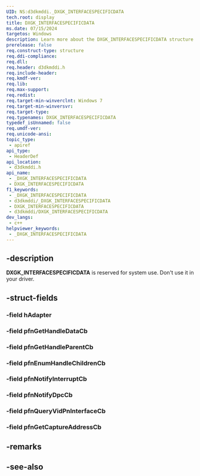 ```yaml
---
UID: NS:d3dkmddi._DXGK_INTERFACESPECIFICDATA
tech.root: display
title: DXGK_INTERFACESPECIFICDATA
ms.date: 07/15/2024
targetos: Windows
description: Learn more about the DXGK_INTERFACESPECIFICDATA structure.
prerelease: false
req.construct-type: structure
req.ddi-compliance: 
req.dll: 
req.header: d3dkmddi.h
req.include-header: 
req.kmdf-ver: 
req.lib: 
req.max-support: 
req.redist: 
req.target-min-winverclnt: Windows 7
req.target-min-winversvr: 
req.target-type: 
req.typenames: DXGK_INTERFACESPECIFICDATA
typedef_isUnnamed: false
req.umdf-ver: 
req.unicode-ansi: 
topic_type:
 - apiref
api_type:
 - HeaderDef
api_location:
 - d3dkmddi.h
api_name:
 - _DXGK_INTERFACESPECIFICDATA
 - DXGK_INTERFACESPECIFICDATA
f1_keywords:
 - _DXGK_INTERFACESPECIFICDATA
 - d3dkmddi/_DXGK_INTERFACESPECIFICDATA
 - DXGK_INTERFACESPECIFICDATA
 - d3dkmddi/DXGK_INTERFACESPECIFICDATA
dev_langs:
 - c++
helpviewer_keywords:
 - _DXGK_INTERFACESPECIFICDATA
---
```


## -description

**DXGK_INTERFACESPECIFICDATA** is reserved for system use. Don't use it in your driver.

## -struct-fields

### -field hAdapter

### -field pfnGetHandleDataCb

### -field pfnGetHandleParentCb

### -field pfnEnumHandleChildrenCb

### -field pfnNotifyInterruptCb

### -field pfnNotifyDpcCb

### -field pfnQueryVidPnInterfaceCb

### -field pfnGetCaptureAddressCb

## -remarks

## -see-also

